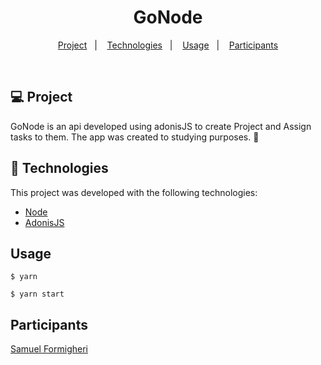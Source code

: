 <h1 align="center">
    GoNode
</h1>
 

<p align="center">
  <a href="#-projeto">Project</a>&nbsp;&nbsp;&nbsp;|&nbsp;&nbsp;&nbsp;
  <a href="#-tecnologias">Technologies</a>&nbsp;&nbsp;&nbsp;|&nbsp;&nbsp;&nbsp;
  <a href="#-usage">Usage</a>&nbsp;&nbsp;&nbsp;|&nbsp;&nbsp;&nbsp;
  <a href="#-participants">Participants</a>
</p>

<br>

## 💻 Project

GoNode is an api developed using adonisJS to create Project and Assign tasks to them. The app was created to studying purposes. 💜


## 🚀 Technologies

This project was developed with the following technologies:

- [Node](https://nodejs.org/en/)
- [AdonisJS](https://adonisjs.com/)

## Usage  
    $ yarn
    
    $ yarn start
    


## Participants

[Samuel Formigheri](https://github.com/SamuelFormigheri)
